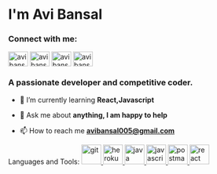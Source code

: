 <h1>I'm Avi Bansal</h1>
<h3 align="left">Connect with me:</h3>
<p align="left">
<a href="https://linkedin.com/in/avi bansal" target="blank"><img align="center" src="https://cdn.jsdelivr.net/npm/simple-icons@3.0.1/icons/linkedin.svg" alt="avi bansal" height="30" width="40" /></a>
<a href="https://instagram.com/avibansal.12" target="blank"><img align="center" src="https://cdn.jsdelivr.net/npm/simple-icons@3.0.1/icons/instagram.svg" alt="avibansal.12" height="30" width="40" /></a>
<a href="https://codeforces.com/profile/avibansal005" target="blank"><img align="center" src="https://cdn.jsdelivr.net/npm/simple-icons@3.0.1/icons/codeforces.svg" alt="avibansal005" height="30" width="40" /></a>
<a href="https://www.leetcode.com/avibansal005" target="blank"><img align="center" src="https://cdn.jsdelivr.net/npm/simple-icons@3.0.1/icons/leetcode.svg" alt="avibansal005" height="30" width="40" /></a>
</p>
<h3>A passionate developer and competitive coder.</h3>

- 🌱 I’m currently learning **React,Javascript**

- 💬 Ask me about **anything, I am happy to help**

- 📫 How to reach me **avibansal005@gmail.com**




<p align="left">Languages and Tools: <a href="https://git-scm.com/" target="_blank"> <img src="https://www.vectorlogo.zone/logos/git-scm/git-scm-icon.svg" alt="git" width="40" height="40"/> </a> <a href="https://heroku.com" target="_blank"> <img src="https://www.vectorlogo.zone/logos/heroku/heroku-icon.svg" alt="heroku" width="40" height="40"/> </a> <a href="https://www.java.com" target="_blank"> <img src="https://www.vectorlogo.zone/util/preview.html?image=/logos/java/java-ar21.svg" alt="java" width="40" height="40"/> </a> <a href="https://developer.mozilla.org/en-US/docs/Web/JavaScript" target="_blank"> <img src="https://cdn.worldvectorlogo.com/logos/logo-javascript.svg" alt="javascript" width="40" height="40"/> </a> <a href="https://postman.com" target="_blank"> <img src="https://www.vectorlogo.zone/logos/getpostman/getpostman-icon.svg" alt="postman" width="40" height="40"/> </a> <a href="https://reactjs.org/" target="_blank"> <img src="https://cdn.worldvectorlogo.com/logos/react-2.svg" alt="react" width="40" height="40"/> </a> </p>
